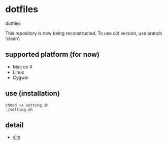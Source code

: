 # dotfiles
dotfiles

This repository is now being reconstructed. To use old version, use branch 'clean'.

## supported platform (for now)
 - Mac os X
 - Linux
 - Cygwin

## use (installation)
```
chmod +x setting.sh
./setting.sh
```

## detail
 - [vim](vim/)
